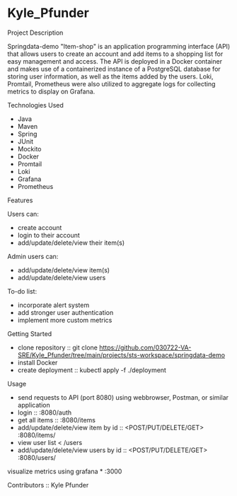 # Kyle_Pfunder

Project Description

Springdata-demo "Item-shop" is an application programming interface (API) that allows users to create an account and add items to a shopping list for easy management and access. The API is deployed in a Docker container and makes use of a containerized instance of a PostgreSQL database for storing user information, as well as the items added by the users. Loki, Promtail, Prometheus were also utilized to aggregate logs for collecting metrics to display on Grafana.

Technologies Used

   * Java
   * Maven
   * Spring
   * JUnit
   * Mockito
   * Docker
   * Promtail
   * Loki
   * Grafana
   * Prometheus
 

Features

  Users can:

   * create account
   * login to their account
   * add/update/delete/view their item(s) 

  Admin users can:

   * add/update/delete/view item(s)
   * add/update/delete/view users

  To-do list:

   * incorporate alert system
   * add stronger user authentication
   * implement more custom metrics


Getting Started

   * clone repository :: git clone https://github.com/030722-VA-SRE/Kyle_Pfunder/tree/main/projects/sts-workspace/springdata-demo
   * install Docker
   * create deployment :: kubectl apply -f ./deployment


Usage

   * send requests to API (port 8080) using webbrowser, Postman, or similar application
   * login :: <host-address>:8080/auth
   * get all items :: <host-address>:8080/items
   * add/update/delete/view item by id :: <POST/PUT/DELETE/GET> <host-address>:8080/items/<id>
   * view user list <  /users
   * add/update/delete/view users by id :: <POST/PUT/DELETE/GET> <host-address>:8080/users/<id>

   visualize metrics using grafana
      * <host-address>:3000

Contributors :: Kyle Pfunder
